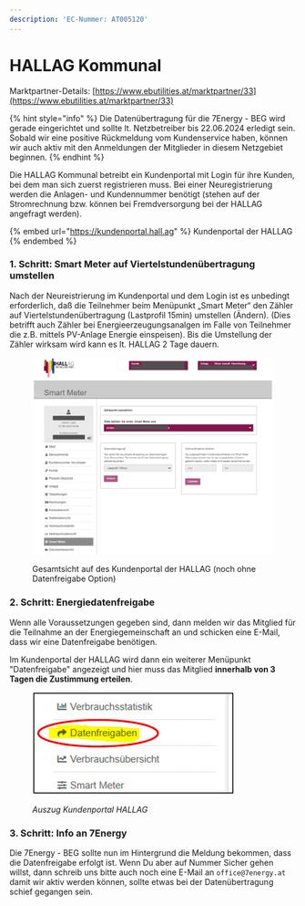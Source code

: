 ```yaml
---
description: 'EC-Nummer: AT005120'
---
```


# HALLAG Kommunal

Marktpartner-Details: [https://www.ebutilities.at/marktpartner/33](https://www.ebutilities.at/marktpartner/33)

{% hint style="info" %}
Die Datenübertragung für die 7Energy - BEG wird gerade eingerichtet und sollte lt. Netzbetreiber bis 22.06.2024 erledigt sein. Sobald wir eine positive Rückmeldung vom Kundenservice haben, können wir auch aktiv mit den Anmeldungen der Mitglieder in diesem Netzgebiet beginnen. &#x20;
{% endhint %}

Die HALLAG Kommunal betreibt ein Kundenportal mit Login für ihre Kunden, bei dem man sich zuerst registrieren muss. Bei einer Neuregistrierung werden die Anlagen- und Kundennummer benötigt (stehen auf der Stromrechnung bzw. können bei Fremdversorgung bei der HALLAG angefragt werden).

{% embed url="https://kundenportal.hall.ag" %}
Kundenportal der HALLAG
{% endembed %}

### 1. Schritt: Smart Meter auf Viertelstundenübertragung umstellen &#x20;

Nach der Neureistrierung im Kundenportal und dem Login ist es unbedingt erforderlich, daß die Teilnehmer beim Menüpunkt „Smart Meter“ den Zähler auf Viertelstundenübertragung (Lastprofil 15min) umstellen (Ändern). (Dies betrifft auch Zähler bei Energieerzeugungsanalgen im Falle von Teilnehmer die z.B. mittels PV-Anlage Energie einspeisen). Bis die Umstellung der Zähler wirksam wird kann es lt. HALLAG 2 Tage dauern.

<figure><img src="../../.gitbook/assets/image (31).png" alt=""><figcaption><p>Gesamtsicht auf des Kundenportal der HALLAG (noch ohne Datenfreigabe Option)</p></figcaption></figure>

### 2. Schritt: Energiedatenfreigabe&#x20;

Wenn alle Voraussetzungen gegeben sind, dann melden wir das Mitglied für die Teilnahme an der Energiegemeinschaft an und schicken eine E-Mail, dass wir eine Datenfreigabe benötigen.&#x20;

Im Kundenportal der HALLAG wird dann ein weiterer Menüpunkt "Datenfreigabe" angezeigt und hier muss das Mitglied **innerhalb von 3 Tagen die Zustimmung erteilen**.&#x20;

<div align="left">

<figure><img src="../../.gitbook/assets/image (32).png" alt=""><figcaption><p><em>Auszug Kundenportal HALLAG</em></p></figcaption></figure>

</div>

### 3. Schritt: Info an 7Energy

Die 7Energy - BEG sollte nun im Hintergrund die Meldung bekommen, dass die Datenfreigabe erfolgt ist. Wenn Du aber auf Nummer Sicher gehen willst, dann schreib uns bitte auch noch eine E-Mail an `office@7energy.at` damit wir aktiv werden können, sollte etwas bei der Datenübertragung schief gegangen sein.
